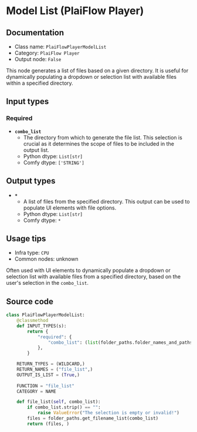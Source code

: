 # Model List (PlaiFlow Player)
## Documentation
- Class name: `PlaiFlowPlayerModelList`
- Category: `PlaiFlow Player`
- Output node: `False`

This node generates a list of files based on a given directory. It is useful for dynamically populating a dropdown or selection list with available files within a specified directory.
## Input types
### Required
- **`combo_list`**
    - The directory from which to generate the file list. This selection is crucial as it determines the scope of files to be included in the output list.
    - Python dtype: `List[str]`
    - Comfy dtype: `['STRING']`
## Output types
- **`*`**
    - A list of files from the specified directory. This output can be used to populate UI elements with file options.
    - Python dtype: `List[str]`
    - Comfy dtype: `*`
## Usage tips
- Infra type: `CPU`
- Common nodes: unknown

Often used with UI elements to dynamically populate a dropdown or selection list with available files from a specified directory, based on the user's selection in the `combo_list`.
## Source code
```python
class PlaiFlowPlayerModelList:
    @classmethod
    def INPUT_TYPES(s):
        return {
            "required": {
                "combo_list": (list(folder_paths.folder_names_and_paths.keys()),)
            },
        }

    RETURN_TYPES = (WILDCARD,)
    RETURN_NAMES = ("file_list",)
    OUTPUT_IS_LIST = (True,)
    
    FUNCTION = "file_list"
    CATEGORY = NAME

    def file_list(self, combo_list):
        if combo_list.strip() == "":
            raise ValueError("The selection is empty or invalid!")
        files = folder_paths.get_filename_list(combo_list)
        return (files, )

```
